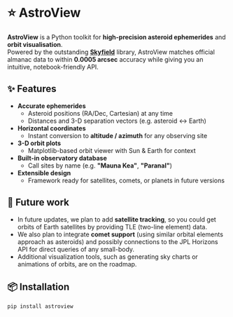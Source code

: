 # ⭐️ AstroView

**AstroView** is a Python toolkit for **high-precision asteroid ephemerides** and **orbit visualisation**.  
Powered by the outstanding [**Skyfield**](https://rhodesmill.org/skyfield/) library, AstroView matches official almanac data to within **0.0005 arcsec** accuracy while giving you an intuitive, notebook-friendly API.

## ✨ Features

- **Accurate ephemerides**
  - Asteroid positions (RA/Dec, Cartesian) at any time
  - Distances and 3-D separation vectors (e.g. asteroid ↔ Earth)
- **Horizontal coordinates**
  - Instant conversion to **altitude / azimuth** for any observing site
- **3-D orbit plots**
  - Matplotlib-based orbit viewer with Sun & Earth for context
- **Built-in observatory database**
  - Call sites by name (e.g. **"Mauna Kea"**, **"Paranal"**)
- **Extensible design**
  - Framework ready for satellites, comets, or planets in future versions
 
## 🚀 Future work

- In future updates, we plan to add **satellite tracking**, so you could get orbits of Earth satellites by providing TLE (two-line element) data.
- We also plan to integrate **comet support** (using similar orbital elements approach as asteroids) and possibly connections to the JPL Horizons API for direct queries of any small-body.
- Additional visualization tools, such as generating sky charts or animations of orbits, are on the roadmap.

## 📦 Installation

```bash
pip install astroview



